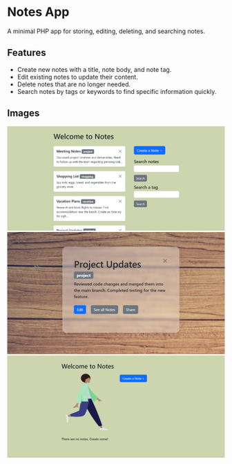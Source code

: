 # Notes App

A minimal PHP app for storing, editing, deleting, and searching notes.

## Features

- Create new notes with a title, note body, and note tag.
- Edit existing notes to update their content.
- Delete notes that are no longer needed.
- Search notes by tags or keywords to find specific information quickly.

## Images

![Image of a list of notes](screenshots/notes.png)
![Image a note details](screenshots/note_details.png)
![Image of a placeholder screen shown when no notes are added](screenshots/no_notes.png)
